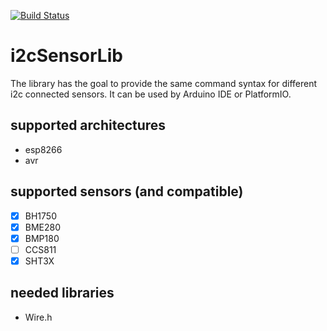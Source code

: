 [![Build Status](https://travis-ci.org/jipp/i2cSensorLib.svg?branch=master)](https://travis-ci.org/jipp/i2cSensorLib)

# i2cSensorLib
The library has the goal to provide the same command syntax for different i2c connected sensors. It can be used by Arduino IDE or PlatformIO.

## supported architectures
 * esp8266
 * avr

## supported sensors (and compatible)
- [X] BH1750
- [X] BME280
- [X] BMP180
- [ ] CCS811
- [X] SHT3X

## needed libraries
 * Wire.h
